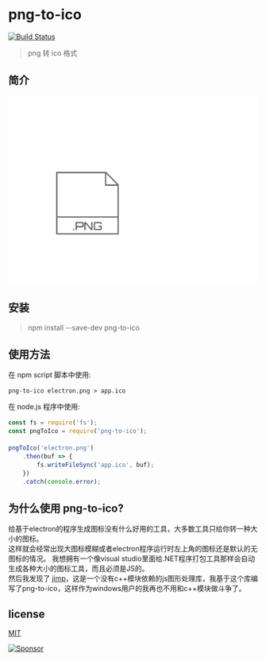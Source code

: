 # png-to-ico

[![Build Status](https://travis-ci.org/steambap/png-to-ico.svg?branch=master)](https://travis-ci.org/steambap/png-to-ico)

> png 转 ico 格式

## 简介
![image](assets/png-to-ico.gif)

## 安装
> npm install --save-dev png-to-ico

## 使用方法
在 npm script 脚本中使用:
```
png-to-ico electron.png > app.ico
```

在 node.js 程序中使用:
```JavaScript
const fs = require('fs');
const pngToIco = require('png-to-ico');

pngToIco('electron.png')
	.then(buf => {
		fs.writeFileSync('app.ico', buf);
	})
	.catch(console.error);
```

## 为什么使用 png-to-ico?
给基于electron的程序生成图标没有什么好用的工具，大多数工具只给你转一种大小的图标。  
这样就会经常出现大图标模糊或者electron程序运行时左上角的图标还是默认的无图标的情况。
我想拥有一个像visual studio里面给.NET程序打包工具那样会自动生成各种大小的图标工具，而且必须是JS的。  
然后我发现了 [jimp](https://github.com/oliver-moran/jimp)，这是一个没有c++模块依赖的js图形处理库，我基于这个库编写了png-to-ico，这样作为windows用户的我再也不用和c++模块做斗争了。  

## license
[MIT](LICENSE)

<a target='_blank' rel='nofollow' href='https://app.codesponsor.io/link/FLzmw59AcLD5CoLpsepmdZBE/steambap/png-to-ico'>  <img alt='Sponsor' width='888' height='68' src='https://app.codesponsor.io/embed/FLzmw59AcLD5CoLpsepmdZBE/steambap/png-to-ico.svg' /></a>